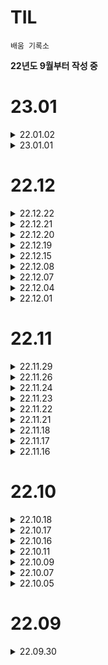# TIL

`배움 기록소`  

**22년도 9월부터 작성 중**

# 23.01

<details>
<summary>22.01.02</summary>
<div markdown="1">

**머신러닝 스터디 과제**
* K-means clustering FITB
* Hierarchical Clustering FITB
* https://github.com/Danssi26/ML-DL/tree/main/Clustering

* K-means clustering 관련 면접 질문 작성  
Q. K 평균 알고리즘의 단점을 개선한 모델은 어떤 것들이 있을까요? K 평균 알고리즘의 단점도 함께 설명해주세요. 

<details>
<summary>면접 답변</summary>
<div markdown="1">


K 평균 알고리즘의 단점은 다음과 같습니다.

- 사람이 사전에 초기 K값을 지정해 주어야합니다. 그리고 해당 값이 실제 데이터 분포와 다를 가능성이 있습니다.
- K 평균값은 국소 최적해에만 수렴하고, 효과는 초깃값에 영향을 많이 받습니다.
- 특이점 데이터의 영향을 많이 받습니다.
- 샘플 포인트는 하나의 군집에만 분류될 수 있습니다.

개선한 모델은 K-means ++과 ISODATA 알고리즘이 있습니다.

K-means ++은 초깃값 선택이 개선되었습니다. 임의로 K개의 샘플을 군집 중심으로 설정한 반면 K-mens++은 이미 n개의 초기 군집 중심을 선택했다고 가정한다면 n+1번째 군집 중심을 첫 번째 군집 중심(n=1)을 선택할 때 현재 n개 군집 중심에서 거리가 먼 샘플이 선택될 확률을 높게 만듭니다. 첫 번 째 군집 중심을 선택할 때는 동일하게 임의적으로 선택합니다. 

ISODATA 알고리즘은 K값의 크기가 불명확할 때 사용합니다. K평균 알고리즘에서 군집 개수 K값의 값은 사람이 사전에 정의해야 하며, 계산 중에는 변경할 수 없습니다. 하지만 고차원의 대용량 데이터를 만났을 때 K의 크기를 예측하기가 어려운 경우가 많습니다. ISODATA 알고리즘는 이를 개선했습니다. 모 클래스에 속하는 샘플 수가 작아지면 해당 클래스를 삭제하고, 모 클래스에 속하는 샘플 수가 많아지거나 분산 정도가 비교적 크다면 해당 클래스를 두 개의 하위 클래스로 나누는 것이 핵심 아이디어입니다. 여기서 K평균 알고리즘을 기반으로 두 가지 단계를 더합니다. 하나는 분열입니다. 즉, 군집 중심 수를 늘리는 것입니다. 또 다른 하나는 합병입니다. 군집 중심 수를 줄이는 방법입니다. ISODATA 알고리즘이 단점은 지정해야할 파라미터 수가 많다는 점입니다. 군집 개수 뿐만아니라 임곗값 3개를 추가 설정해야합니다. (예상되는 군집 중심 개수 K, 각 클래스에 포함되어야 하는 최소한의 샘플 개수 $Nmin$, 최대분산 시그마)  
참고: 데이터 과학자와 데이터 엔지니어를 위한 인터뷰 문답집 | 제이펍
</div>
</details>

* Hierarchical Clustering 관련 면접 질문 작성  
Q. 계층적 클러스터와 비계층적 클러스터의 차이는 무엇일까요?  
<details>
<summary>면접 답변</summary>
<div markdown="1">

비계층적 클러스터(Non-Hierarchical Clustering)란, 말그대로 계층을 두지않고 그룹화를 할 유사도 측정 방식에 따라 최적의 그룹(cluster)을 계속적으로 찾아나가는 방법입니다. 이러한 비계층적 클러스터에는 K-means가 있습니다. K-means는 중심기반(Center-based) 클러스터링 방법으로 “유사한 데이터는 중심점(centroid)을 기반으로 분포할 것이다”는 가정을 기반으로 합니다.

계층척 클러스터는 특정 알고리즘에 의해 데이터들을 연결하여 계층적으로 클러스트를 구성해 나가는 방법입니다. 계층적으로 클러스터들을 쌓아나가는 방식을 취하고 있으며 예시로는 덴드로그램이 존재합니다. 비계층적 클러스터와의 차이로는 최초의 클러스터의 개수를 가정을 필요가 없다는 점입니다.
</div>
</details>


</div>
</details>


<details>
<summary>23.01.01</summary>
<div markdown="1">

**모두를 위한 딥러닝 시즌2 수강 후 정리**
* 04 Multi variable linear regression  
* https://velog.io/@dbdb26/모두를-위한-딥러닝-시즌2-04-Multi-variable-linear-regression

**머신러닝 스터디 과제 수행**
* K-means clustering 필사
* Hierarchical Clustering 필사
* https://github.com/Danssi26/ML-DL/tree/main/Clustering

</div>
</details>

# 22.12

<details>
<summary>22.12.22</summary>
<div markdown="1">

**SQL 스터디 문제 풀기**
* RFM 분석
* 인프런 - 다양한 사례로 익히는 SQL 데이터 분석 : RFM 항목 수강

</div>
</details>


<details>
<summary>22.12.21</summary>
<div markdown="1">

**머신러닝 스터디 AdaBoost 발표**
* AdaBoost 발표 자료 추후 업로드

**DataCamp**
* Introduction to R
* Cluster Analysis in Python

</div>
</details>


<details>
<summary>22.12.20</summary>
<div markdown="1">

**머신러닝 스터디 AdaBoost 발표 준비**
* AdaBoost 개념 및 알고리즘 정리
* 사이킷런을 활용한 AdaBoost 실습

**벨로그 모두를 위한 딥러닝 시즌2 정리 업로드**  
https://velog.io/@dbdb26/모두를-위한-딥러닝-시즌2-02-Simple-Linear-Regression

</div>
</details>


<details>
<summary>22.12.19</summary>
<div markdown="1">

**머신러닝 교과서 필사 및 FITB 수행**
* Bagging
* Boosting - AdaBoost
https://github.com/Danssi26/ML-DL/tree/main/Ensemble%20Learning


</div>
</details>

<details>
<summary>22.12.15</summary>
<div markdown="1">

**모두콘 2022 참가**
* 육아에서 배우는 데이터 유튜부 채널의 소통 방정식
* 금융분야 AI 적용 방향
* 모두를 위한, 모두에 의한 파이토치 사용자 모임
* N행시를 지어주는 트위터봇? [문학적인 N군 개발기]
* 음악으로 인사이드 아웃!
* 당신 개발자 맞아?
* 현대적인 추천 시스템 구축을 위한 여정

</div>
</details>


<details>
<summary>22.12.08</summary>
<div markdown="1">

**구글 BigQuery 스터디**

* 일/주/월 분기별 매출액 및 주문건수
* 평균매출
* 매출 z차트


</div>
</details>

<details>
<summary>22.12.07</summary>
<div markdown="1">

**머신러닝 스터디 모임**

* 로지스틱 회귀분석
* SVM
* 추후 보충 예정

</div>
</details>


<details>
<summary>22.12.04</summary>
<div markdown="1">

**머신러닝 교과서 필사**

* ch.3 사이킷런, 서포트 벡터 머신을 사용한 최대 마진 분류

</div>
</details>


<details>
<summary>22.12.01</summary>
<div markdown="1">

**MySQL 코딩테스트 스터디 문제 풀이**

* solvesql - 지역별 주문의 특징  
https://solvesql.com/problems/characteristics-of-orders/

* 문제풀이  
https://velog.io/@dbdb26/MySQL-solvesql-지역별-주문의-특징

</div>
</details>

# 22.11

<details>
<summary>22.11.29</summary>
<div markdown="1">

**모두의 딥러닝 시즌2 수강하고 정리**

* https://run-the-world.notion.site/2-d5efda29d0f34c7098682fd15aef08cc

</div>
</details>


<details>
<summary>22.11.26</summary>
<div markdown="1">

**MySQL 코딩 테스트 스터디**

**그로잉맘 넘블 챌린지**

* 경쟁사 재조사
* 매출 정리 마무리

</div>
</details>

<details>
<summary>22.11.24</summary>
<div markdown="1">

**그로잉맘 넘블 챌린지**

* `기대 판매 마진율` 계산
* 브랜드 포지셔닝

</div>
</details>

<details>
<summary>22.11.23</summary>
<div markdown="1">

**MySQL 코딩테스트 스터디 문제 풀이**

* leetcode - 1393. Capital Gain/Loss  
https://leetcode.com/problems/capital-gainloss/
* 문제 풀이  
https://velog.io/@dbdb26/MySQL-leetcode1393.Capital-GainLoss

</div>
</details>

<details>
<summary>22.11.22</summary>
<div markdown="1">

**빵BTI 회고**
* KPT 회고

**빵BTI 깃헙 정비**
* https://github.com/Bread-BTI/Bread-BTI

</div>
</details>

<details>
<summary>22.11.21</summary>
<div markdown="1">

**넘블 챌린지**
* 그로잉맘 매출 데이터 분석  
상반기 하반기 별 상품 판매량과 매출액 비교

</div>
</details>

<details>
<summary>22.11.18</summary>
<div markdown="1">

**MySQL 코딩테스트 스터디 문제 풀이**
* solvesql - 최고의 근무일을 찾아라  
GROUP BY와 최댓값 출력 쿼리 복습

</div>
</details>

<details>
<summary>22.11.17</summary>
<div markdown="1">

**Tech-verse2022**

* 일본어 기반 모델 HyperCLOVA의 대규모화와 응용가능성
일본어 기반 자연어 처리 모델을 개발  
82B로 대규모한 모델에 대한 과제 발표  
생성결과의 공평성과 윤리의 문제에 대한 고찰 필요  
프롬포트 응답을 빠르게 하기 위해서 어떤 방안 구상해보면 좋을지 생각해보기

</div>
</details>

<details>
<summary>22.11.16</summary>
<div markdown="1">

**머신러닝, 딥러닝 스터디 OT**

</div>
</details>

# 22.10

<details>
<summary>22.10.18</summary>
<div markdown="1">

**네이버 지도 맛집 스크래핑**

* 프로젝트 팀 TL님께서 공유해주신 코드를 통해 네이버 지도 맛집 스크래핑 시도
* 35% 정도 수행

</div>
</details>

<details>
<summary>22.10.17</summary>
<div markdown="1">

**텍스트 분석**
* 통계 수업에 배웠던 코드 활용해서 리뷰 텍스트 분석
    <details>
    <summary>텍스트 분석 코드</summary>
    <div makrkdown="1">

    ```python
    import pandas as pd
    import numpy as np
    import matplotlib.pyplot as plt
    import re
    import urllib.request
    from konlpy.tag import Okt ## konlpy.tag 한국 형태소 분석기
    from tqdm import tqdm
    from tensorflow.keras.preprocessing.text import Tokenizer
    from tensorflow.keras.preprocessing.sequence import pad_sequences

    df = pd.read_excel('소금빵맛집_스윗솔트_리뷰200.xlsx')

    from sklearn.feature_extraction.text import CountVectorizer
    cv = CountVectorizer(stop_words='english', max_features=2000)
    dtm = cv.fit_transform(df.bread)

    word_count = pd.DataFrame({
    '단어': cv.get_feature_names_out(),
    '빈도': dtm.sum(axis=0).flat
    })

    word_count.sort_values('빈도', ascending=False).head(35)
    ```
* 오류 발생  
테이블에 빈 행이 생겼더니 `AttributeError: 'int' object has no attribute 'lower' in TFIDF and CountVectorizer` 에러 발생
* 생각보다 리뷰 데이터는 빵의 특성을 잘 보여주지 않는다는 것을 깨달음...  
대부분 맛 평가를 '맛있다'로 퉁치고 상세하게 설명하지 않음
    </div>
    </details>


<details>
<summary> 22.10.16</summary>
<div markdown="1">       

**네이버 지도 스크래핑**
* ifame으로 네이버 지도에서 검색어를 검색했을 때 나오는 결과창만을 뽑아냄
* 검색 출력 창이 스크롤되지 않는 문제 발생
* 타사이트에서는 제대로 스크롤되나 네이버 플레이스 검색 출력값 창에서만 불가

    <details>
    <summary> 실패 코드 </summary>
    <div markdown="1"> 
        
    ```python
    from selenium import webdriver
    from bs4 import BeautifulSoup
    from selenium.webdriver.chrome.service import Service
    from webdriver_manager.chrome import ChromeDriverManager
    from selenium.webdriver.common.by import By # import 문 추가
    import pandas as pd
    import time 

    chrome_options = webdriver.ChromeOptions()
    driver = webdriver.Chrome(service=Service(ChromeDriverManager().install()), options=chrome_options)

    driver.implicitly_wait(3)
    # Selenium을 통해 실제 크롬창에서 접속한 것과 동일하게 해당 URL내용을 가져옴
    driver.get("희망 url")

    last_height = driver.execute_script("return document.body.scrollHeight")
 
    while True:
        driver.execute_script("window.scrollTo(0, document.body.scrollHeight)")
        time.sleep(2)
        new_height = driver.execute_script("return document.body.scrollHeight")
        if new_height == last_height:
            break
        last_height = new_height
        html = driver.page_source
    ```
        
    </div>
    </details>

</div>
</details>

<details>
<summary>22.10.11</summary>
<div markdown="1">       

**GALQ 자격증 취득^^**

**K-평균 군집분석 (K-Means cluster)** 
* 사이킷런(sklearn) 활용해서 어떤 식으로 사용하는지
* https://planharry.tistory.com/43 참고

</div>
</details>

<details>
<summary>22.10.09 </summary>
<div markdown="1">       

**Pandas로 데이터셋에 원하는 컬럼의 문자열 추출 개수 세기**
* Velog에 코드 정리한 거 올려주기 https://velog.io/@dbdb26/Pandas-특정-문자열-추출-후-개수-세기

</div>
</details>

<details>
<summary>22.10.07</summary>
<div markdown="1">       

**깃 오류잡기 (성공)**
* 다시 처음부터 깃 레포지토리와 vscode 연결.
무언가 꼬여서 안될 때는 처음부터 다시해보는 것이 방법일 수 있음

**파이썬 복습**
* 어수웅 강사님 강의 필기본 다시 보면서 클래스 복습

</div>
</details>

<details>
<summary>22.10.05</summary>
<div markdown="1">       

**깃 연결 오류잡기(1차 시도 실패)**
* vscode와의 연결 오류 찾으려했으나 실패 -> 이번 주 안으로 해결 도전

**포토폴리오 제작 위한 경험정리**
* 포토폴리오 레퍼런스 수집
* 경험정리 작성

</div>
</details>

# 22.09

<details>
<summary>22.09.30</summary>
<div markdown="1">       

# TIL 시작

**공간분석 공모전 폭주 기관차 332 팀 회고**
* KPT 회고를 통해 팀의 유지할 점, 개선할 점 작성
* 팀 워크스페이스에 정리

**도메인**
* 관심 도메인 탐색


</div>
</details>


